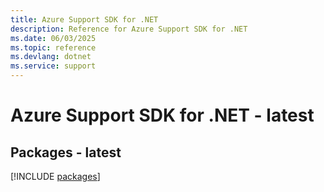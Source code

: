 ```yaml
---
title: Azure Support SDK for .NET
description: Reference for Azure Support SDK for .NET
ms.date: 06/03/2025
ms.topic: reference
ms.devlang: dotnet
ms.service: support
---
```

# Azure Support SDK for .NET - latest
## Packages - latest
[!INCLUDE [packages](support-index.md)]